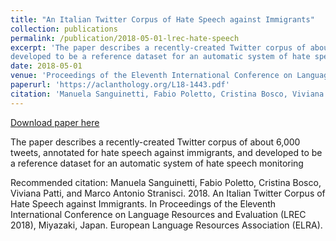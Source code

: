 ```yaml
---
title: "An Italian Twitter Corpus of Hate Speech against Immigrants"
collection: publications
permalink: /publication/2018-05-01-lrec-hate-speech
excerpt: 'The paper describes a recently-created Twitter corpus of about 6,000 tweets, annotated for hate speech against immigrants, and
developed to be a reference dataset for an automatic system of hate speech monitoring'
date: 2018-05-01
venue: 'Proceedings of the Eleventh International Conference on Language Resources and Evaluation (LREC 2018)'
paperurl: 'https://aclanthology.org/L18-1443.pdf'
citation: 'Manuela Sanguinetti, Fabio Poletto, Cristina Bosco, Viviana Patti, and Marco Antonio Stranisci. 2018. An Italian Twitter Corpus of Hate Speech against Immigrants. In Proceedings of the Eleventh International Conference on Language Resources and Evaluation (LREC 2018), Miyazaki, Japan. European Language Resources Association (ELRA).'
---
```


<a href='https://aclanthology.org/L18-1443.pdf'>Download paper here</a>

The paper describes a recently-created Twitter corpus of about 6,000 tweets, annotated for hate speech against immigrants, and
developed to be a reference dataset for an automatic system of hate speech monitoring

Recommended citation: Manuela Sanguinetti, Fabio Poletto, Cristina Bosco, Viviana Patti, and Marco Antonio Stranisci. 2018. An Italian Twitter Corpus of Hate Speech against Immigrants. In Proceedings of the Eleventh International Conference on Language Resources and Evaluation (LREC 2018), Miyazaki, Japan. European Language Resources Association (ELRA).